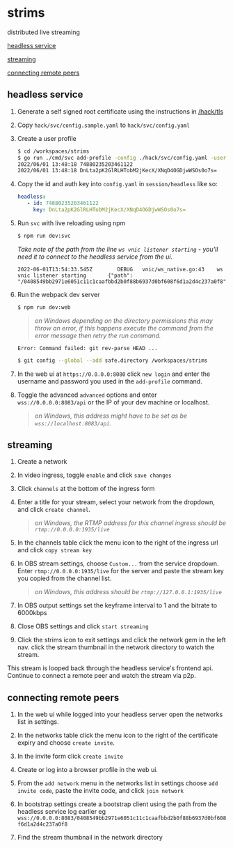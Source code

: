 # strims

distributed live streaming

[headless service](#headless-service)

[streaming](#streaming)

[connecting remote peers](#connecting-remote-peers)

## headless service

1. Generate a self signed root certificate using the instructions in
   [/hack/tls](/hack/tls)

1. Copy `hack/svc/config.sample.yaml` to `hack/svc/config.yaml`

1. Create a user profile

   ```sh
   $ cd /workspaces/strims
   $ go run ./cmd/svc add-profile -config ./hack/svc/config.yaml -username dev -password secret
   2022/06/01 13:48:18 74880235203461122
   2022/06/01 13:48:18 DnLta2pK2GlRLHTobM2jKecX/XNqD4OGDjwWSOs0o7s=
   ```

1. Copy the id and auth key into `config.yaml` in `session/headless` like so:

   ```yaml
   headless:
      - id: 74880235203461122
        key: DnLta2pK2GlRLHTobM2jKecX/XNqD4OGDjwWSOs0o7s=
   ```

1. Run `svc` with live reloading using npm

   ```sh
   $ npm run dev:svc
   ```

   _Take note of the path from the line `ws vnic listener starting` - you'll need it
   to connect to the headless service from the ui._

   ```
   2022-06-01T13:54:33.545Z        DEBUG   vnic/ws_native.go:43    ws vnic listener starting       {"path": "/0408549bb2971e6051c11c1caafbbd2b0f88b6937d0bf608f6d1a2d4c237a0f8"}
   ```

1. Run the webpack dev server

   ```sh
   $ npm run dev:web
   ```

   > _on Windows depending on the directory permissions this may throw an error, if
   this happens execute the command from the error message then retry the run command._

   ```
   Error: Command failed: git rev-parse HEAD ...
   ```

   ```sh
   $ git config --global --add safe.directory /workspaces/strims
   ```

1. In the web ui at `https://0.0.0.0:8080` click `new login` and enter the
   username and password you used in the `add-profile` command.

1. Toggle the advanced `advanced` options and enter `wss://0.0.0.0:8083/api` or
   the IP of your dev machine or localhost.

   > _on Windows, this address might have to be set as be `wss://localhost:8083/api`._

## streaming

1. Create a network

1. In video ingress, toggle `enable` and click `save changes`

1. Click `channels` at the bottom of the ingress form

1. Enter a title for your stream, select your network from the dropdown, and
   click `create channel`.

   > _on Windows, the RTMP address for this channel ingress should be `rtmp://0.0.0.0:1935/live`_

1. In the channels table click the menu icon to the right of the ingress url and
   click `copy stream key`

1. In OBS stream settings, choose `Custom...` from the service dropdown. Enter
  `rtmp://0.0.0.0:1935/live` for the server and paste the stream key you copied
  from the channel list.

   > _on Windows, this address should be `rtmp://127.0.0.1:1935/live`_

1. In OBS output settings set the keyframe interval to 1 and the bitrate to
   6000kbps

1. Close OBS settings and click `start streaming`

1. Click the strims icon to exit settings and click the network gem in the left
   nav. click the stream thumbnail in the network directory to watch the stream.

This stream is looped back through the headless service's frontend api. Continue
to connect a remote peer and watch the stream via p2p.

## connecting remote peers

1. In the web ui while logged into your headless server open the networks list
   in settings.

1. In the networks table click the menu icon to the right of the certificate
   expiry and choose `create invite`.

1. In the invite form click `create invite`

1. Create or log into a browser profile in the web ui.

1. From the `add network` menu in the networks list in settings choose `add
   invite code`, paste the invite code, and click `join network`

1. In bootstrap settings create a bootstrap client using the path from the
   headless service log earlier eg
   `wss://0.0.0.0:8083/0408549bb2971e6051c11c1caafbbd2b0f88b6937d0bf608f6d1a2d4c237a0f8`

1. Find the stream thumbnail in the network directory
